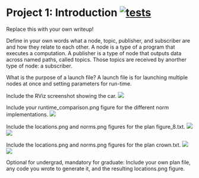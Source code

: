 # Project 1: Introduction [![tests](../../../badges/submit-proj1/pipeline.svg)](../../../pipelines/submit-proj1/latest)

Replace this with your own writeup!

Define in your own words what a node, topic, publisher, and subscriber are and how they relate to each other.
	A node is a type of a program that executes a computation.
	A publisher is a type of node that outputs data across named paths, called topics.
	Those topics are received by anorther type of node: a subscriber.

What is the purpose of a launch file?
	A launch file is for launching multiple nodes at once and setting parameters for run-time.
	
Include the RViz screenshot showing the car.
	![](../../../../../Desktop/Rviz%20screenshot.png)

Include your runtime_comparison.png figure for the different norm implementations.
	![](../../../../../Desktop/runtime_comparison.png)
	
Include the locations.png and norms.png figures for the plan figure_8.txt.
	![](../../../../../Desktop/figure_8_locations.png)
	![](../../../../../Desktop/figure_8_norms.png)

Include the locations.png and norms.png figures for the plan crown.txt.
	![](../../../../../Desktop/crown_locations.png)
	![](../../../../../Desktop/crown_norms.png)

Optional for undergrad, mandatory for graduate: Include your own plan file, any code you wrote to generate it, and the resulting locations.png figure.
